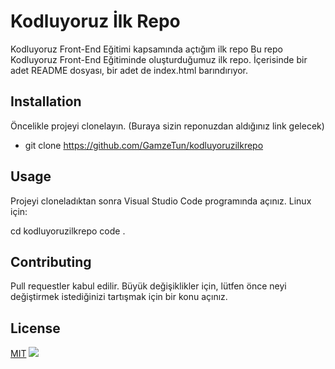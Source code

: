# Kodluyoruz İlk Repo
Kodluyoruz Front-End Eğitimi kapsamında açtığım ilk repo
Bu repo Kodluyoruz Front-End Eğitiminde oluşturduğumuz ilk repo. İçerisinde bir adet README dosyası, bir adet de index.html barındırıyor.


## Installation
Öncelikle projeyi clonelayın. (Buraya sizin reponuzdan aldığınız link gelecek)
* git clone https://github.com/GamzeTun/kodluyoruzilkrepo
## Usage
Projeyi cloneladıktan sonra Visual Studio Code programında açınız.
Linux için:

cd kodluyoruzilkrepo
code .
## Contributing
Pull requestler kabul edilir. Büyük değişiklikler için, lütfen önce neyi değiştirmek istediğinizi tartışmak için bir konu açınız.
## License
[MIT](https://choosealicense.com/licenses/mit/)
![](https://github.com/GamzeTun/kodluyoruzilkrepo)